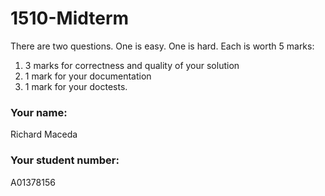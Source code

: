 # 1510-Midterm

There are two questions. One is easy. One is hard. Each is worth 5 marks:

<ol>
  <li>3 marks for correctness and quality of your solution</li>
  <li>1 mark for your documentation</li>
  <li>1 mark for your doctests.</li>
</ol>

### Your name:
Richard Maceda

### Your student number:
A01378156
